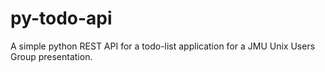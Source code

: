 # py-todo-api
A simple python REST API for a todo-list application for a JMU Unix Users Group presentation.
